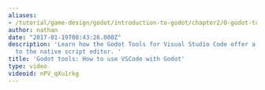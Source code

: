 ```yaml
---
aliases:
- /tutorial/game-design/godot/introduction-to-godot/chapter2/0-godot-tools-how-to-use-vscode-with-godot
author: nathan
date: "2017-01-19T08:43:26.000Z"
description: 'Learn how the Godot Tools for Visual Studio Code offer a powerful alternative
  to the native script editor. '
title: 'Godot tools: How to use VSCode with Godot'
type: video
videoid: nPV_qXu1rkg
---
```

